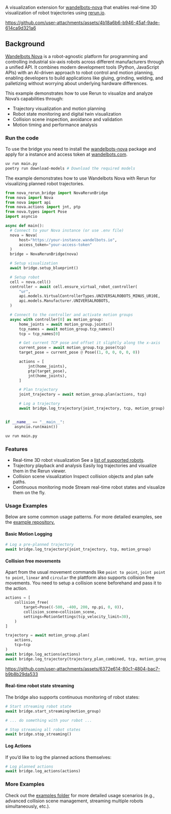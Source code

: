 <!--[metadata]
title = "Nova Bridge"
source = "https://github.com/wandelbotsgmbh/wandelbots-nova"
tags = ["3D", "Robot"]
thumbnail = "https://github.com/user-attachments/assets/526a3cff-3d27-4963-8d7b-e7cd98a758f9"
thumbnail_dimensions = [480, 480]
-->

A visualization extension for [wandelbots-nova](https://github.com/wandelbotsgmbh/wandelbots-nova) that enables real-time 3D visualization of robot trajectories using [rerun.io](https://rerun.io).

https://github.com/user-attachments/assets/4b18a6b6-b946-45af-9ade-614ca9d321a6

## Background

[Wandelbots Nova](https://www.wandelbots.com/) is a robot-agnostic platform for programming and controlling industrial six-axis robots across different manufacturers through a unified API. It combines modern development tools (Python, JavaScript APIs) with an AI-driven approach to robot control and motion planning, enabling developers to build applications like gluing, grinding, welding, and palletizing without worrying about underlying hardware differences.

This example demonstrates how to use Rerun to visualize and analyze Nova’s capabilities through:

-   Trajectory visualization and motion planning
-   Robot state monitoring and digital twin visualization
-   Collision scene inspection, avoidance and validation
-   Motion timing and performance analysis

### Run the code

To use the bridge you need to install the [wandelbots-nova](https://github.com/wandelbotsgmbh/wandelbots-nova) package and apply for a instance and access token at [wandelbots.com](https://www.wandelbots.com/).

```bash
uv run main.py
poetry run download-models # Download the required models
```

The example demonstrates how to use Wandelbots Nova with Rerun for visualizing planned robot trajectories.

```python
from nova_rerun_bridge import NovaRerunBridge
from nova import Nova
from nova import api
from nova.actions import jnt, ptp
from nova.types import Pose
import asyncio

async def main():
  # Connect to your Nova instance (or use .env file)
  nova = Nova(
      host="https://your-instance.wandelbots.io",
      access_token="your-access-token"
  )
  bridge = NovaRerunBridge(nova)

  # Setup visualization
  await bridge.setup_blueprint()

  # Setup robot
  cell = nova.cell()
  controller = await cell.ensure_virtual_robot_controller(
      "ur",
      api.models.VirtualControllerTypes.UNIVERSALROBOTS_MINUS_UR10E,
      api.models.Manufacturer.UNIVERSALROBOTS,
  )

  # Connect to the controller and activate motion groups
  async with controller[0] as motion_group:
      home_joints = await motion_group.joints()
      tcp_names = await motion_group.tcp_names()
      tcp = tcp_names[0]

      # Get current TCP pose and offset it slightly along the x-axis
      current_pose = await motion_group.tcp_pose(tcp)
      target_pose = current_pose @ Pose((1, 0, 0, 0, 0, 0))

      actions = [
          jnt(home_joints),
          ptp(target_pose),
          jnt(home_joints),
      ]

      # Plan trajectory
      joint_trajectory = await motion_group.plan(actions, tcp)

      # Log a trajectory
      await bridge.log_trajectory(joint_trajectory, tcp, motion_group)


if __name__ == "__main__":
    asyncio.run(main())
```

```python
uv run main.py
```

### Features

-   Real-time 3D robot visualization
    See a [list of supported robots](https://wandelbotsgmbh.github.io/wandelbots-js-react-components/?path=/story/3d-view-robot-supported-models--abb-1010-037-15).
-   Trajectory playback and analysis
    Easily log trajectories and visualize them in the Rerun viewer.
-   Collision scene visualization
    Inspect collision objects and plan safe paths.
-   Continuous monitoring mode
    Stream real-time robot states and visualize them on the fly.

### Usage Examples

Below are some common usage patterns. For more detailed examples, see the [example repository.](https://github.com/wandelbotsgmbh/wandelbots-nova/tree/main/nova_rerun_bridge/examples)

#### Basic Motion Logging

```python
# Log a pre-planned trajectory
await bridge.log_trajectory(joint_trajectory, tcp, motion_group)
```

#### Collision free movements

Apart from the usual movement commands like `point to point`, `joint point to point`, `linear` and `circular` the plattform also supports collision free movements. You need to setup a collision scene beforehand and pass it to the action.

```python
actions = [
    collision_free(
        target=Pose((-500, -400, 200, np.pi, 0, 0)),
        collision_scene=collision_scene,
        settings=MotionSettings(tcp_velocity_limit=30),
    )
]

trajectory = await motion_group.plan(
    actions,
    tcp=tcp
)
await bridge.log_actions(actions)
await bridge.log_trajectory(trajectory_plan_combined, tcp, motion_group)
```

https://github.com/user-attachments/assets/6372e614-80c1-4804-bac7-b9b8b29da533

#### Real-time robot state streaming

The bridge also supports continuous monitoring of robot states:

```python
# Start streaming robot state
await bridge.start_streaming(motion_group)

# ... do something with your robot ...

# Stop streaming all robot states
await bridge.stop_streaming()
```

#### Log Actions

If you’d like to log the planned actions themselves:

```python
# Log planned actions
await bridge.log_actions(actions)
```

### More Examples

Check out the [examples folder](https://github.com/wandelbotsgmbh/wandelbots-nova/tree/main/nova_rerun_bridge/examples) for more detailed usage scenarios (e.g., advanced collision scene management, streaming multiple robots simultaneously, etc.).
